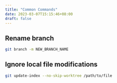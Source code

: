 ```yaml
---
title: "Common Commands"
date: 2023-03-07T15:15:46+08:00
draft: false
---
```


## Rename branch

``` bash
git branch -m NEW_BRANCH_NAME
```

## Ignore local file modifications

``` bash
git update-index --no-skip-worktree /path/to/file
```
